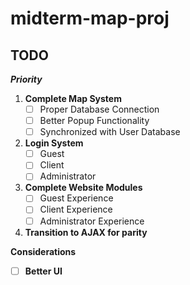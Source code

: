 ﻿# midterm-map-proj

## TODO
***Priority***
1. **Complete Map System**
    - [ ] Proper Database Connection
    - [ ] Better Popup Functionality
    - [ ] Synchronized with User Database
2. **Login System**
    - [ ] Guest
    - [ ] Client
    - [ ] Administrator
3. **Complete Website Modules**
    - [ ] Guest Experience
    - [ ] Client Experience
    - [ ] Administrator Experience
4. **Transition to AJAX for parity**
    
**Considerations**
- [ ] **Better UI**
